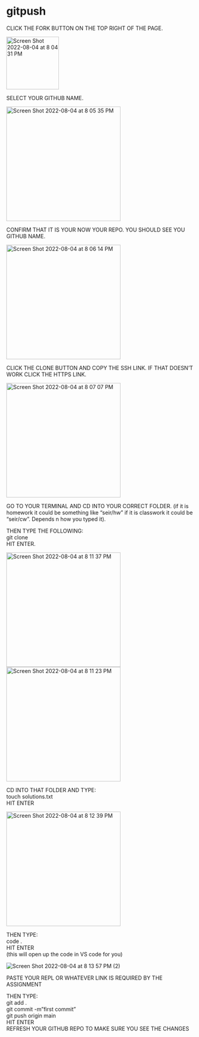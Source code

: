 # gitpush

CLICK THE 
FORK BUTTON ON THE TOP RIGHT OF THE PAGE.

<img width="138" alt="Screen Shot 2022-08-04 at 8 04 31 PM" src="https://user-images.githubusercontent.com/64296554/182976568-0a851a0a-a07d-4b01-935a-ce2a190b652b.png">

SELECT YOUR GITHUB NAME.


<img width="300" alt="Screen Shot 2022-08-04 at 8 05 35 PM" src="https://user-images.githubusercontent.com/64296554/182976775-dd9601db-677f-46f7-926d-4d4513035e46.png">

CONFIRM THAT IT IS YOUR NOW YOUR REPO. YOU SHOULD SEE YOU GITHUB NAME.

<img width="300" alt="Screen Shot 2022-08-04 at 8 06 14 PM" src="https://user-images.githubusercontent.com/64296554/182976935-a5866c89-4dea-4d23-9e22-2952f415da4c.png">

CLICK THE CLONE BUTTON AND COPY THE SSH LINK. IF THAT DOESN’T WORK CLICK THE HTTPS LINK.

<img width="300" alt="Screen Shot 2022-08-04 at 8 07 07 PM" src="https://user-images.githubusercontent.com/64296554/182977239-11499acf-0a21-4b38-985f-6cbf66036d85.png">

GO TO YOUR TERMINAL AND CD INTO YOUR CORRECT FOLDER.
(if it is homework it could be something like “seir/hw” if it is classwork it could be “seir/cw”. Depends n how you typed it).


THEN TYPE THE FOLLOWING:
<br>
git clone <PASTE IN WHAT YOU JUST COPIED>
<br>
HIT ENTER.

<img width="300" alt="Screen Shot 2022-08-04 at 8 11 37 PM" src="https://user-images.githubusercontent.com/64296554/182977500-45ad4e12-9568-4365-9653-4e70ea0557d3.png">

<img width="300" alt="Screen Shot 2022-08-04 at 8 11 23 PM" src="https://user-images.githubusercontent.com/64296554/182977581-1039c689-8531-4f88-8022-eabc8c87106b.png">

CD INTO THAT FOLDER AND TYPE:
<br>
touch solutions.txt
<br>
HIT ENTER

<img width="300" alt="Screen Shot 2022-08-04 at 8 12 39 PM" src="https://user-images.githubusercontent.com/64296554/182978051-d87a8ec9-7168-4507-a190-43a816071f93.png">

THEN TYPE:
<br>
code .
<br>
HIT ENTER
<br>
(this will open up the code in VS code for you)

![Screen Shot 2022-08-04 at 8 13 57 PM (2)](https://user-images.githubusercontent.com/64296554/182978182-cba5a436-fa92-4d3b-8a9b-f7f9c4515bac.png)

PASTE YOUR REPL OR WHATEVER LINK IS REQUIRED BY THE ASSIGNMENT

THEN TYPE:
<br>
git add .
<br>
git commit -m”first commit”
<br>
git push origin main
<br>
HIT ENTER
<br>
REFRESH YOUR GITHUB REPO TO MAKE SURE YOU SEE THE CHANGES
